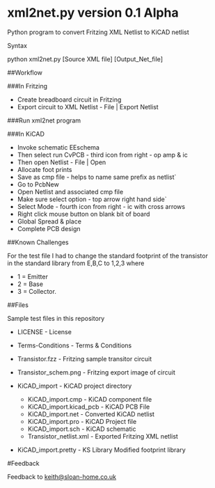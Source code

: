 # xml2net.py version 0.1 Alpha

Python program to convert Fritzing XML Netlist to KiCAD netlist

Syntax

  python xml2net.py [Source XML file] [Output_Net_file]

##Workflow

###In Fritzing

-  Create breadboard circuit in Fritzing
-  Export circuit to XML Netlist - File | Export Netlist

###Run xml2net program

###In KiCAD

-  Invoke schematic EEschema
-  Then select run CvPCB - third icon from right - op amp & ic
-  Then open Netlist - File | Open
-  Allocate foot prints
-  Save as cmp file - helps to name same prefix as netlist`
-  Go to PcbNew
-  Open Netlist and associated cmp file
-  Make sure select option - top arrow right hand side`
-  Select Mode - fourth icon from right - ic with cross arrows
-  Right click mouse button on blank bit of board
-  Global Spread & place
-  Complete PCB design

##Known Challenges

  For the test file I had to change the standard footprint of the transistor  
  in the standard library from E,B,C to 1,2,3 where
- 1 = Emitter
- 2 = Base
- 3 = Collector. 

##Files

  Sample test files in this repository

- LICENSE          - License
- Terms-Conditions - Terms & Conditions

- Transistor.fzz       - Fritzing sample transitor circuit
- Transistor_schem.png - Fritzing export image of circuit

- KiCAD_import - KiCAD project directory

  - KiCAD_import.cmp          - KiCAD component file
  - KiCAD_import.kicad_pcb    - KiCAD PCB File
  - KiCAD_import.net          - Converted KiCAD netlist
  - KiCAD_import.pro          - KiCAD Project file
  - KiCAD_import.sch          - KiCAD schematic
  - Transistor_netlist.xml    - Exported Fritzing XML netlist

- KiCAD_import.pretty - KS Library Modified footprint library

#Feedback

   Feedback to keith@sloan-home.co.uk

